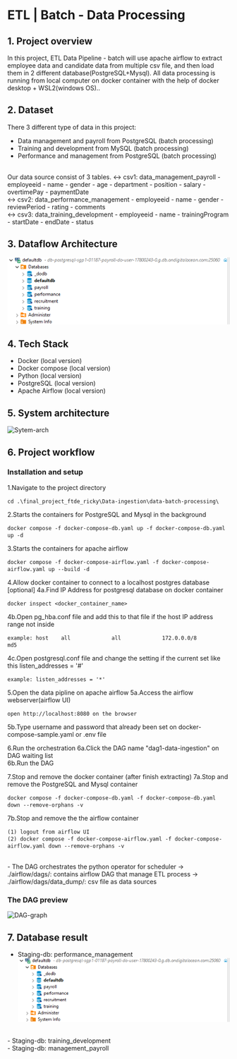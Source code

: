 # ETL | Batch - Data Processing

## 1. Project overview
In this project, ETL Data Pipeline - batch will use apache airflow to extract employee data and candidate data from multiple csv file, and then load them in 2 different database(PostgreSQL+Mysql).
All data processing is running from local computer on docker container with the help of docker desktop + WSL2(windows OS)..

## 2. Dataset
There 3 different type of data in this project:
- Data management and payroll from PostgreSQL (batch processing)
- Training and development from MySQL (batch processing)
- Performance and management from PostgreSQL (batch processing)

<br>
Our data source consist of 3 tables. 
<-> csv1: data_management_payroll
- employeeid
- name
- gender
- age 
- department
- position
- salary
- overtimePay
- paymentDate
<br>
<-> csv2: data_performance_management
- employeeid
- name
- gender
- reviewPeriod
- rating
- comments
<br>
<-> csv3: data_training_development
- employeeid
- name
- trainingProgram
- startDate
- endDate
- status
<br>

## 3. Dataflow Architecture
![Local-Database](https://github.com/vnobets7/final_project_ftde/blob/ftde-dev-ricky/ETL-stream-processing/images/SS-final-project-8.PNG)

## 4. Tech Stack
- Docker (local version)
- Docker compose (local version)
- Python (local version)
- PostgreSQL (local version)
- Apache Airflow (local version)

## 5. System architecture
![Sytem-arch](https://github.com/vnobets7/final_project_ftde_ricky/blob/ftde-dev/Data-ingestion/data-batch-processing/images/SS-system-architecture.PNG)

## 6. Project workflow

### Installation and setup
1.Navigate to the project directory
```
cd .\final_project_ftde_ricky\Data-ingestion\data-batch-processing\
```	

2.Starts the containers for PostgreSQL and Mysql in the background
```
docker compose -f docker-compose-db.yaml up -f docker-compose-db.yaml up -d
```

3.Starts the containers for apache airflow
```
docker compose -f docker-compose-airflow.yaml -f docker-compose-airflow.yaml up --build -d
```

4.Allow docker container to connect to a localhost postgres database [optional]
4a.Find IP Address for postgresql database on docker container
```
docker inspect <docker_container_name>
```
4b.Open pg_hba.conf file and add this to that file if the host IP address range not inside
```
example: host    all             all             172.0.0.0/8            md5
```
4c.Open postgresql.conf file and change the setting if the current set like this listen_addresses = '#'
```
example: listen_addresses = '*'
```

5.Open the data pipline on apache airflow
5a.Access the airflow webserver(airflow UI)
```
open http://localhost:8080 on the browser
```
5b.Type username and password that already been set on docker-compose-sample.yaml or .env file
<br>

6.Run the orchestration
6a.Click the DAG name "dag1-data-ingestion" on DAG waiting list
<br>
6b.Run the DAG
<br>

7.Stop and remove the docker container (after finish extracting)
7a.Stop and remove the PostgreSQL and Mysql container
```
docker compose -f docker-compose-db.yaml -f docker-compose-db.yaml down --remove-orphans -v
```
7b.Stop and remove the the airflow container
```
(1) logout from airflow UI
(2) docker compose -f docker-compose-airflow.yaml -f docker-compose-airflow.yaml down --remove-orphans -v
```
<br>
- The DAG orchestrates the python operator for scheduler
-> ./airflow/dags/: contains airflow DAG that manage ETL process
-> ./airflow/dags/data_dump/: csv file as data sources

### The DAG preview
![DAG-graph](https://github.com/vnobets7/final_project_ftde_ricky/blob/ftde-dev/Data-ingestion/data-batch-processing/images/SS-The-graph-view.PNG)
<br>

## 7. Database result
- Staging-db: performance_management
![performance-management-schema](https://github.com/vnobets7/final_project_ftde/blob/ftde-dev-ricky/ETL-stream-processing/images/SS-final-project-8.PNG)
<br>
- Staging-db: training_development
<br>
- Staging-db: management_payroll
